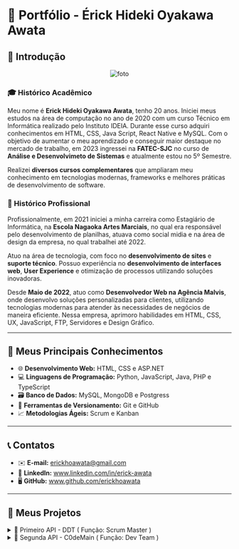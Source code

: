 # 💼 Portfólio - Érick Hideki Oyakawa Awata

## 📸 Introdução
<p align="center">
  <img src="https://github.com/user-attachments/assets/836ffbde-3282-431e-bb12-4f88ce887dc9" alt="foto">
</p>

### 🎓 Histórico Acadêmico
Meu nome é **Erick Hideki Oyakawa Awata**, tenho 20 anos. Iniciei meus estudos na área de computação no ano de 2020 com um curso Técnico em Informática realizado pelo Instituto IDEIA. Durante esse curso adquiri conhecimentos em HTML, CSS, Java Script, React Native e MySQL. Com o objetivo de aumentar o meu aprendizado e conseguir maior destaque no mercado de trabalho, em 2023 ingressei na **FATEC-SJC** no curso de **Análise e Desenvolvimeto de Sistemas** e atualmente estou no 5º Semestre.

Realizei **diversos cursos complementares** que ampliaram meu conhecimento em tecnologias modernas, frameworks e melhores práticas de desenvolvimento de software.

### 💼 Histórico Profissional
Profissionalmente, em 2021 iniciei a minha carreira como Estagiário de Informática, na **Escola Nagaoka Artes Marciais**, no qual era responsável pelo desenvolvimento de planilhas, atuava como social midia e na área de design da empresa, no qual trabalhei até 2022.

Atuo na área de tecnologia, com foco no **desenvolvimento de sites** e **suporte técnico**. Possuo experiência no **desenvolvimento de interfaces web**, **User Experience** e otimização de processos utilizando soluções inovadoras.

Desde **Maio de 2022**, atuo como **Desenvolvedor Web na Agência Malvis**, onde desenvolvo soluções personalizadas para clientes, utilizando tecnologias modernas para atender às necessidades de negócios de maneira eficiente. Nessa empresa, aprimoro habilidades em HTML, CSS, UX, JavaScript, FTP, Servidores e Design Gráfico.

---

## 🚀 Meus Principais Conhecimentos

- 🌐 **Desenvolvimento Web:** HTML, CSS e ASP.NET
- 💻 **Linguagens de Programação:** Python, JavaScript, Java, PHP e TypeScript
- 🗃️ **Banco de Dados:** MySQL, MongoDB e Postgress
- 🔧 **Ferramentas de Versionamento:** Git e GitHub  
- 📈 **Metodologias Ágeis:** Scrum e Kanban  

---

## 📞 Contatos

- ✉️ **E-mail:** erickhoawata@gmail.com  
- 🔗 **LinkedIn:** www.linkedin.com/in/erick-awata
- 🖥️ **GitHub:** www.github.com/erickhoawata

---

## 📝 Meus Projetos

<details><summary>📌 Primeiro API - DDT ( Função: Scrum Master )</summary>

## 💼 Empresa Interna - FATEC 

- **Professor P2** - Antônio Egydio São Thiago Graça
- **Professor M2** - Jean Carlos Lourenço Costa

## ❗ Problema  
Toda vez que um funcionário novo que não possua conhecimento do Método Scrum é contratado, é necessário que um funcionário mais experiente explique o conteúdo de maneira simples e didática. Demandando tempo do funcionário mais experiente que poderia exercer outras tarefas relacionadas à sua função principal.

## 💡 Solução  
Para resolver esse problema, desenvolvemos um **sistema web interativo**, capaz de **apresentar conceitos e fundamentos do Método Scrum de forma prática dinâmica e intuitiva, com exemplos, fluxos, simulações, vídeos intuitivos, trilhas de aprendizagem, uma tabela de avaliação do Dev Team (utilizando o método PACER) e um sistema de avaliação do conhecimento** para ajudar o usuário a assimilar o conteúdo de maneira didática e intuitiva. O sistema permite que os usuários compreendam e apliquem o Scrum em cenários reais e com um conteúdo sólido, promovendo um aprendizado mais eficaz e imersivo.

[**Link do GitHub**](https://github.com/erickhoawata/DDT-1-Sem)

<details><summary>Aplicação</summary>
  <p align="center">
    <br>
    <img src="https://github.com/user-attachments/assets/0e6d4387-f976-4c3f-8e43-333ae010a3ab" alt="foto">
  </p>
</details>
  
## ⚙️ Tecnologias Utilizadas  
- **Frontend:** HTML, CSS, Bootstrap  
- **Backend:** Python, Flask  
- **Ferramentas:** Trello, Figma, VS Code, Canva
- **Documentação:** GitHub  

## 👨‍💻 Minhas Contribuições  
Neste projeto atuei como Scrum Master e atuei no desenvolvimento da aplicação web utilizando **HTML, CSS e Bootstrap** para o FrontEnd, resultando em uma aplicação responsível para diversos dispositivos. Fui responsável pela **apresentação dos conceitos scrum** de forma clara a interativa. Além disso, fui responsável pela **organização das tarefas no Trello**, desenvolvimento do **burndown**, design no **Figma** e **Canva** e documentação técnica no **GitHub**.

## 🔧 Hard Skills  
- Desenvolvimento de interfaces responsivas com **HTML, CSS e Bootstrap** - Uso com autonomia
- Ferramentas de Design: **Figma, Canva** - Uso com autonomia
- Controle de Versionamento com **GitHub**  - Uso com autonomia 
- Organização e gerenciamento de tarefas com **Trello**  - Uso com autonomia

## 🤝 Soft Skills  
Durante esse projeto apliquei a minha liderança e gerenciamento de tempo/tarefas, ao instruir os membros que ainda não possuiam conhecimento em relação ao desenvolvimento web. Nos reuníamos em sala e auxiliava os membros que possuíam dificuldades e algumas dúvidas. Como resultado, o time de desenvolvimento deve uma grande evolução, graças à dedicação e trabalho em equipe de todos.

Também precisei aplicar a minha comunicação, seja para com os membros, para com os professores na apresentação, graças à esse "desafio", conseguimos entregar um excelente projeto, muito bem estruturado, devido a adaptabilidade e proatividade exercidas ao encontrar desafios e problemas durante a execução do projeto.
</details>

<details><summary>📌 Segunda API - C0deMain ( Função: Dev Team )</summary>

## 💼 Empresa Interna - FATEC 

- **Professor P2** - Giuliano Araújo Bertoti
- **Professor M2** - Cláudio Etelvino de Lima

## ❗ Problema  
Ler e analizar diversos currículos com um grande número de páginas e identificar informações chaves para a contratação, demanda muito tempo, dedicação e empenho. Mesmo assim, algumas informações podem passar e interferir diretamente na escolha de um candidato para a vaga de emprego.

## 💡 Solução  
Para resolver esse problema, desenvolvemos um **chatbot avançado**, capaz de **analizar, compreender e responder respostas de acordo com os documentos enviados para o sistema**. Esse projeto foi desenvolvido em **Java e a LangChain**, utilzando a linguagem natural do ser humano, sem a necessidade de códigos complexos, o chatbot permite a extração de informações específicas, essenciais para o currículo analizado.

[**Link do GitHub**](https://github.com/C0demain/ParrotAI)

<details><summary>Aplicação</summary>
  <p align="center">
    <br>
    <img src="assets/chatbot.gif" alt="Imagem">
  </p>
</details>

## ⚙️ Tecnologias Utilizadas  
- **Frontend:** Java Swing
- **Backend:** Java, MySQL, Langchain4, Gradle
- **Ferramentas:** Trello, Figma, Eclipse, Canva
- **Documentação:** GitHub

## 👨‍💻 Minhas Contribuições  
Nesse projeto, desenvolvi tarefas do FrontEnd, utilizando o Java Swing, para o desenvolvimento da parte visual da aplicação, criando a **Tela de Cadastro e Login dos Usuários** e o atuei no desenvolvimento da tela do **Chatbot**. Além disso, estudei e analizei como melhorar o retorno das respostas da IA, integrando a ferramenta ao Hugging Face.

## 🔧 Hard Skills  
- Desenvolvimento da interface visual: **Java Swing** - Uso com autonomia
- Desenvolvimentos de sistema: **Java** - Uso com ajuda
- Utilização da IDE: **Eclipse** - Uso com ajuda
- Ferramentas de Design: **Figma, Canva** - Uso com autonomia
- Controle de Versionamento com **GitHub**  - Uso com autonomia 

## 🤝 Soft Skills  
Durante esse projeto apliquei a minha proatividade para estudo do Java Swing, colaboração com os demais integrantes do Frontend, que estavam com algumas dificuldades na utilização da biblioteca gráfica. Motivação para aprender uma ferramenta nova e complexa, "limitada" de se desenvolver, tornou a API e o aprendizado mais desafiadores.
</details>
